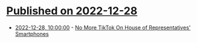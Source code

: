 # [Published on 2022-12-28](index.md)

* [2022-12-28, 10:00:00](https://yro.slashdot.org/story/22/12/28/022203/no-more-tiktok-on-house-of-representatives-smartphones?utm_source=rss1.0mainlinkanon&utm_medium=feed) - [No More TikTok On House of Representatives' Smartphones](https://yro.slashdot.org/story/22/12/28/022203/no-more-tiktok-on-house-of-representatives-smartphones?utm_source=rss1.0mainlinkanon&utm_medium=feed)
